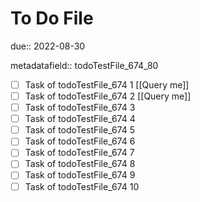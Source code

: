 # To Do File

due:: 2022-08-30

metadatafield:: todoTestFile_674_80

- [ ] Task of todoTestFile_674 1 [[Query me]]
- [ ] Task of todoTestFile_674 2 [[Query me]]
- [ ] Task of todoTestFile_674 3
- [ ] Task of todoTestFile_674 4
- [ ] Task of todoTestFile_674 5
- [ ] Task of todoTestFile_674 6
- [ ] Task of todoTestFile_674 7
- [ ] Task of todoTestFile_674 8
- [ ] Task of todoTestFile_674 9
- [ ] Task of todoTestFile_674 10
